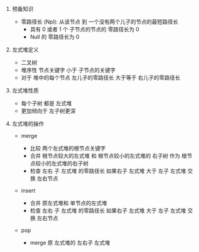 1. 预备知识
    - 零路径长 (Npl): 从该节点 到 一个没有两个儿子的节点的最短路径长
        - 具有 0 或者 1 个 子节点的节点的 零路径长为 0
        - Null 的 零路径长为 0
2. 左式堆定义
    - 二叉树
    - 堆序性  节点关键字 小于 子节点的关键字
    - 对于 堆中的每个节点 左儿子的零路径长 大于等于 右儿子的零路径长

3. 左式堆性质
    - 每个子树 都是 左式堆
    - 更加倾向于 左子树更深

4. 左式堆的操作
    - merge
        - 比较 两个左式堆的根节点关键字
        - 合并 根节点较大的左式堆 和 根节点较小的左式堆的 右子树 作为 根节点较小的左式堆的右子树
        - 检查 左右 子 左式堆 的零路径长  如果右子 左式堆 大于 左子 左式堆  交换 左右节点
        
    - insert
        - 合并 原左式堆和 单节点的左式堆
        - 检查 左右 子 左式堆 的零路径长  如果右子 左式堆 大于 左子 左式堆  交换 左右节点
    - pop
        - merge 原 左式堆的 左右子 左式堆

